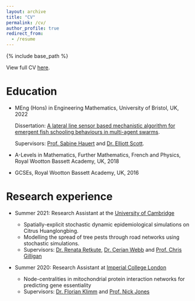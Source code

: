 ```yaml
---
layout: archive
title: "CV"
permalink: /cv/
author_profile: true
redirect_from:
  - /resume
---
```


{% include base_path %}

View full CV [here](http://vedang-joshi.github.io/files/Vedang_Joshi_CV.pdf).

Education
======
* MEng (Hons) in Engineering Mathematics, University of Bristol, UK, 2022  

  Dissertation: [A lateral line sensor based mechanistic algorithm for emergent fish schooling behaviours in multi-agent swarms](https://vedang-joshi.github.io/files/Vedang_Joshi_Dissertation.pdf). 
  
  Supervisors: [Prof. Sabine Hauert](https://hauertlab.com/sabine-hauert/) and [Dr. Elliott Scott](https://www.bristol.ac.uk/people/person/Elliott-Scott-ac596f53-8930-43ef-99f3-330f0e394772/). 
  
* A-Levels in Mathematics, Further Mathematics, French and Physics, Royal Wootton Bassett Academy, UK, 2018
* GCSEs, Royal Wootton Bassett Academy, UK, 2016

Research experience
======
* Summer 2021: Research Assistant at the [University of Cambridge](https://www.cam.ac.uk)
  * Spatially-explicit stochastic dynamic epidemiological simulations on Citrus Huanglongbing.
  * Modelling the spread of tree pests through road networks using stochastic simulations.
  * Supervisors: [Dr. Renata Retkute](https://www.plantsci.cam.ac.uk/directory/retkute-renata), [Dr. Cerian Webb](https://www.plantsci.cam.ac.uk/directory/cerian-webb) and [Prof. Chris Gilligan](https://www.plantsci.cam.ac.uk/directory/gilligan-chris)

* Summer 2020: Research Assistant at [Imperial College London](https://www.imperial.ac.uk)
  * Node-centralities in mitochondrial protein interaction networks for predicting gene essentiality
  * Supervisors: [Dr. Florian Klimm](https://floklimm.github.io) and [Prof. Nick Jones](https://www.imperial.ac.uk/people/nick.jones)


